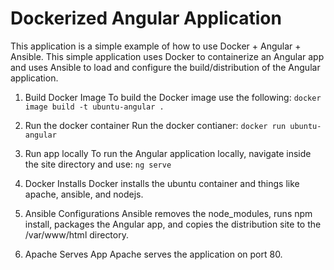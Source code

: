 # Dockerized Angular Application

This application is a simple example of how to use Docker + Angular + Ansible. This simple application uses Docker to containerize an Angular app and uses Ansible to load and configure the build/distribution of the Angular application.

1. Build Docker Image
To build the Docker image use the following: `docker image build -t ubuntu-angular .`

2. Run the docker container
Run the docker contianer: `docker run ubuntu-angular`

3. Run app locally
To run the Angular application locally, navigate inside the site directory and use: `ng serve`

4. Docker Installs
Docker installs the ubuntu container and things like apache, ansible, and nodejs.

5. Ansible Configurations
Ansible removes the node_modules, runs npm install, packages the Angular app, and copies the distribution site to the /var/www/html directory.

6. Apache Serves App
Apache serves the application on port 80.
